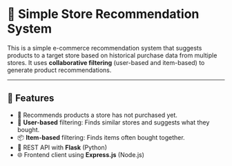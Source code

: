 # 🛒 Simple Store Recommendation System

This is a simple e-commerce recommendation system that suggests products to a target store based on historical purchase data from multiple stores. It uses **collaborative filtering** (user-based and item-based) to generate product recommendations.

---

## 📌 Features

- 🔄 Recommends products a store has not purchased yet.
- 👥 **User-based** filtering: Finds similar stores and suggests what they bought.
- 📦 **Item-based** filtering: Finds items often bought together.
- 🔁 REST API with **Flask** (Python)
- 🌐 Frontend client using **Express.js** (Node.js)
